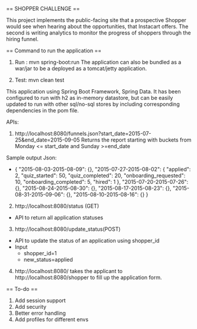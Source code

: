 == SHOPPER CHALLENGE ==

This project implements the public-facing site that a prospective Shopper would see when hearing about the opportunities,
 that Instacart offers. The second is writing analytics to monitor the progress of shoppers through the hiring funnel.



== Command to run the application ==

1) Run : mvn spring-boot:run
The application can also be bundled as a war/jar to be a deployed as a tomcat/jetty application.

2) Test: mvn clean test

This application using Spring Boot Framework, Spring Data.
It has been configured to run with h2 as in-memory datastore, but can be easily updated to run
with other sql/no-sql stores by including corresponding dependencies in the pom file.

APIs:
1) http://localhost:8080/funnels.json?start_date=2015-07-25&end_date=2015-09-05
Returns the report starting with buckets from Monday <= start_date and Sunday >=end_date

Sample output Json:

 - {
     "2015-08-03-2015-08-09": {},
     "2015-07-27-2015-08-02": {
       "applied": 2,
       "quiz_started": 50,
       "quiz_completed": 20,
       "onboarding_requested": 10,
       "onboarding_completed": 5,
       "hired": 1
     },
     "2015-07-20-2015-07-26": {},
     "2015-08-24-2015-08-30": {},
     "2015-08-17-2015-08-23": {},
     "2015-08-31-2015-09-06": {},
     "2015-08-10-2015-08-16": {}
   }
   
2) http://localhost:8080/status (GET)
 - API to return all application statuses

3) http://localhost:8080/update_status(POST)
 - API to update the status of an application using shopper_id
 - Input
    - shopper_id=1
    - new_status=applied

4) http://localhost:8080/ takes the applicant to 
    http://localhost:8080/shopper to fill up the application form.


== To-do == 
1) Add session support
2) Add security
3) Better error handling
4) Add profiles for different envs